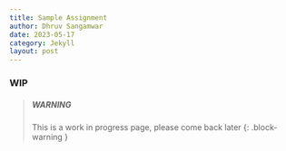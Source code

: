 ```yaml
---
title: Sample Assignment
author: Dhruv Sangamwar
date: 2023-05-17
category: Jekyll
layout: post
---
```

### WIP

> ##### WARNING
>
> This is a work in progress page, please come back later
{: .block-warning }


